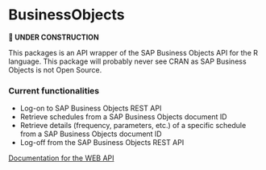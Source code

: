 
<!-- README.md is generated from README.Rmd. Please edit that file -->

# BusinessObjects

<!-- badges: start -->

<!-- badges: end -->

**🚧 UNDER CONSTRUCTION**

This packages is an API wrapper of the SAP Business Objects API for the
R language. This package will probably never see CRAN as SAP Business
Objects is not Open Source.

### Current functionalities

  - Log-on to SAP Business Objects REST API
  - Retrieve schedules from a SAP Business Objects document ID
  - Retrieve details (frequency, parameters, etc.) of a specific
    schedule from a SAP Business Objects document ID
  - Log-off from the SAP Business Objects REST API

[Documentation for the WEB
API](https://help.sap.com/viewer/58f583a7643e48cf944cf554eb961f5b/4.2/en-US/7da2e2d66f701014aaab767bb0e91070.html)
